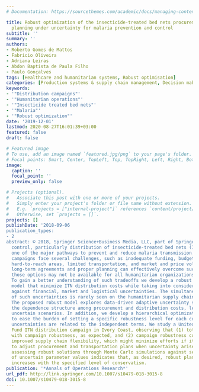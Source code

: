 ```yaml
---
# Documentation: https://sourcethemes.com/academic/docs/managing-content/

title: Robust optimization of the insecticide-treated bed nets procurement and distribution
  planning under uncertainty for malaria prevention and control
subtitle: ''
summary: ''
authors:
- Roberto Gomes de Mattos
- Fabricio Oliveira
- Adriana Leiras
- Abdon Baptista de Paula Filho
- Paulo Gonçalves
tags: [Healthcare and humanitarian systems, Robust optimisation]
categories: [Production systems & supply chain management, Decision making under uncertainty]
keywords: 
- '"Distribution campaigns"'
- '"Humanitarian operations"'
- '"Insecticide treated bed nets"'
- '"Malaria"'
- '"Robust optimization"'
date: '2019-12-01'
lastmod: 2020-08-27T16:01:39+03:00
featured: false
draft: false

# Featured image
# To use, add an image named `featured.jpg/png` to your page's folder.
# Focal points: Smart, Center, TopLeft, Top, TopRight, Left, Right, BottomLeft, Bottom, BottomRight.
image:
  caption: ''
  focal_point: ''
  preview_only: false

# Projects (optional).
#   Associate this post with one or more of your projects.
#   Simply enter your project's folder or file name without extension.
#   E.g. `projects = ["internal-project"]` references `content/project/deep-learning/index.md`.
#   Otherwise, set `projects = []`.
projects: []
publishDate: '2018-09-06
publication_types:
- 2
abstract: © 2018, Springer Science+Business Media, LLC, part of Springer Nature. Vector
  control, particularly distribution of insecticide-treated bed nets (ITNs), constitutes
  one of the major pathways to prevent and reduce malaria transmission. ITN distribution
  campaigns face several challenges, such as inadequate funding, budgetary constraints,
  hard-to-reach areas, limited transportation, and market and price volatility. While
  long-term agreements and proper planning can effectively overcome such challenges,
  those options may not be available for all humanitarian organizations and governments.
  To gain a better understanding of such tradeoffs we develop a robust optimization
  model that minimize ITN distribution costs while taking into consideration protection
  against financial, market and logistical uncertainties. The simultaneous account
  of such uncertainties is rarely seen on the humanitarian supply chain design literature.
  The proposed robust model explores data-driven adaptive uncertainty sets that capture
  the dependence structure among procurement and distribution costs, leading to plausible
  uncertain scenarios. In addition, we develop a hierarchical optimization approach
  to ease the burden of setting a specific robustness level for each constraint, when
  uncertainties are related to the independent terms. We study a United Nations Children's
  Fund ITN distribution campaign in Ivory Coast, observing that (1) total costs increase
  with campaign robustness, as expected, and (2) campaign robustness comprises of
  improved supply chain flexibility, which might minimize efforts if it becomes necessary
  to adjust procurement and transportation plans when uncertainty arises. In addition,
  assessing robust solutions through Monte Carlo simulations against several realizations
  of uncertain parameter values indicates that, as desired, robust plan feasibility
  increases with the specified level of conservatism.
publication: '*Annals of Operations Research*'
url_pdf: http://link.springer.com/10.1007/s10479-018-3015-8
doi: 10.1007/s10479-018-3015-8
---
```

